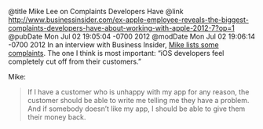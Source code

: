@title Mike Lee on Complaints Developers Have
@link http://www.businessinsider.com/ex-apple-employee-reveals-the-biggest-complaints-developers-have-about-working-with-apple-2012-7?op=1
@pubDate Mon Jul 02 19:05:04 -0700 2012
@modDate Mon Jul 02 19:06:14 -0700 2012
In an interview with Business Insider, <a href="http://www.businessinsider.com/ex-apple-employee-reveals-the-biggest-complaints-developers-have-about-working-with-apple-2012-7?op=1">Mike lists some complaints</a>. The one I think is most important: “iOS developers feel completely cut off from their customers.”

Mike:

>If I have a customer who is unhappy with my app for any reason, the customer should be able to write me telling me they have a problem. And if somebody doesn’t like my app, I should be able to give them their money back.
